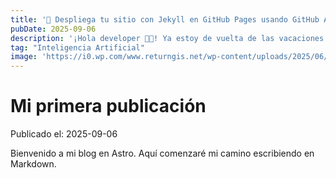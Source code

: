```yaml
---
title: '🚀 Despliega tu sitio con Jekyll en GitHub Pages usando GitHub Actions 🔁✨'
pubDate: 2025-09-06
description: '¡Hola developer 👋🏻! Ya estoy de vuelta de las vacaciones y vengo con las pilas cargadísimas 🔋 porque hoy te traigo un reto digno de jefe final 🧟‍♂️: montar un MCP Server con transporte Streameable HTTP (sí, el que está…'
tag: "Inteligencia Artificial" 
image: 'https://i0.wp.com/www.returngis.net/wp-content/uploads/2025/06/Crear-un-MCP-Server-con-Streamable-HTTP-usando-Low-Level-server-scaled.png?resize=825%2C550&ssl=1'
---
```


# Mi primera publicación

Publicado el: 2025-09-06

Bienvenido a mi blog en Astro. Aquí comenzaré mi camino escribiendo en Markdown.
